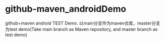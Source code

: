 # github-maven_androidDemo
github+maven android TEST Demo. 以main分支作为maven仓库，master分支为test demo(Take main branch as Maven repository, and master branch as test  demo)
